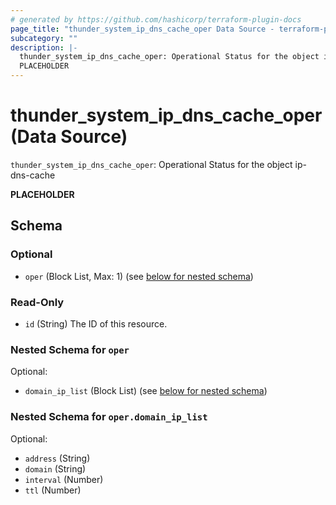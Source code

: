 ```yaml
---
# generated by https://github.com/hashicorp/terraform-plugin-docs
page_title: "thunder_system_ip_dns_cache_oper Data Source - terraform-provider-thunder"
subcategory: ""
description: |-
  thunder_system_ip_dns_cache_oper: Operational Status for the object ip-dns-cache
  PLACEHOLDER
---
```


# thunder_system_ip_dns_cache_oper (Data Source)

`thunder_system_ip_dns_cache_oper`: Operational Status for the object ip-dns-cache

__PLACEHOLDER__



<!-- schema generated by tfplugindocs -->
## Schema

### Optional

- `oper` (Block List, Max: 1) (see [below for nested schema](#nestedblock--oper))

### Read-Only

- `id` (String) The ID of this resource.

<a id="nestedblock--oper"></a>
### Nested Schema for `oper`

Optional:

- `domain_ip_list` (Block List) (see [below for nested schema](#nestedblock--oper--domain_ip_list))

<a id="nestedblock--oper--domain_ip_list"></a>
### Nested Schema for `oper.domain_ip_list`

Optional:

- `address` (String)
- `domain` (String)
- `interval` (Number)
- `ttl` (Number)


